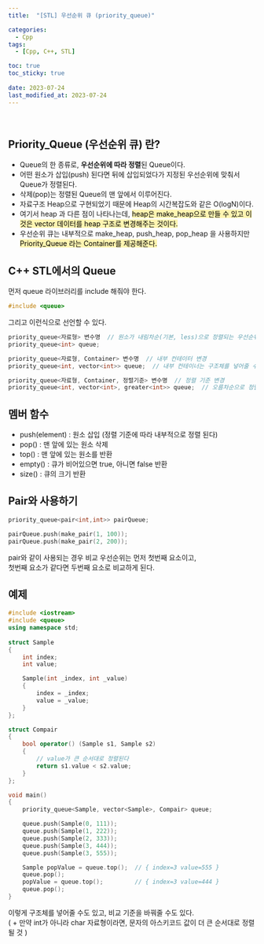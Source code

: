 ```yaml
---
title:  "[STL] 우선순위 큐 (priority_queue)"

categories:
  - Cpp
tags:
  - [Cpp, C++, STL]

toc: true
toc_sticky: true
 
date: 2023-07-24
last_modified_at: 2023-07-24
---
```


<br>

## Priority_Queue (우선순위 큐) 란?
- Queue의 한 종류로, <b>우선순위에 따라 정렬</b>된 Queue이다.  
- 어떤 원소가 삽입(push) 된다면 뒤에 삽입되었다가 지정된 우선순위에 맞춰서 Queue가 정렬된다.  
- 삭제(pop)는 정렬된 Queue의 맨 앞에서 이루어진다.  
- 자료구조 Heap으로 구현되었기 때문에 Heap의 시간복잡도와 같은 O(logN)이다.  
- 여기서 heap 과 다른 점이 나타나는데, <mark style='background-color: #fff5b1'>heap은 make_heap으로 만들 수 있고 이것은 vector 데이터를 heap 구조로 변경해주는 것이다.</mark>  
- 우선순위 큐는 내부적으로 make_heap, push_heap, pop_heap 을 사용하지만 <mark style='background-color: #fff5b1'>Priority_Queue 라는 Container를 제공해준다.</mark>  

## C++ STL에서의 Queue

먼저 queue 라이브러리를 include 해줘야 한다.  

```cpp
#include <queue>
```

그리고 이런식으로 선언할 수 있다.  

```cpp
priority_queue<자료형> 변수명  // 원소가 내림차순(기본, less)으로 정렬되는 우선순위 큐가 생성된다.  
priority_queue<int> queue;  

priority_queue<자료형, Container> 변수명  // 내부 컨테이터 변경
priority_queue<int, vector<int>> queue;  // 내부 컨테이너는 구조체를 넣어줄 수도 있다. 이땐 비교 연산자를 정의해줘야 한다.

priority_queue<자료형, Container, 정렬기준> 변수명  // 정렬 기준 변경
priority_queue<int, vector<int>, greater<int>> queue;  // 오름차순으로 정렬 기준 변경. 정렬 기준은  연산자 오버로딩으로 재정의할 수 있다.
```

## 멤버 함수

- push(element) : 원소 삽입 (정렬 기준에 따라 내부적으로 정렬 된다)  
- pop() : 맨 앞에 있는 원소 삭제  
- top() : 맨 앞에 있는 원소를 반환  
- empty() : 큐가 비어있으면 true, 아니면 false 반환  
- size() : 큐의 크기 반환  

## Pair와 사용하기

```cpp
priority_queue<pair<int,int>> pairQueue;

pairQueue.push(make_pair(1, 100));
pairQueue.push(make_pair(2, 200));
```

pair와 같이 사용되는 경우 비교 우선순위는 먼저 첫번째 요소이고,  
첫번째 요소가 같다면 두번째 요소로 비교하게 된다.

## 예제

```cpp
#include <iostream>
#include <queue>
using namespace std;
 
struct Sample
{
    int index;
    int value;

    Sample(int _index, int _value)
    {
        index = _index;
        value = _value;
    }
};

struct Compair
{
    bool operator() (Sample s1, Sample s2)
    {
        // value가 큰 순서대로 정렬된다
        return s1.value < s2.value;
    }
};

void main()
{
    priority_queue<Sample, vector<Sample>, Compair> queue;

    queue.push(Sample(0, 111));
    queue.push(Sample(1, 222));
    queue.push(Sample(2, 333));
    queue.push(Sample(3, 444));
    queue.push(Sample(3, 555));

    Sample popValue = queue.top();  // { index=3 value=555 }
    queue.pop();
    popValue = queue.top();         // { index=3 value=444 }
    queue.pop();
}
```

이렇게 구조체를 넣어줄 수도 있고, 비교 기준을 바꿔줄 수도 있다.  
( + 만약 int가 아니라 char 자료형이라면, 문자의 아스키코드 값이 더 큰 순서대로 정렬될 것 )  

